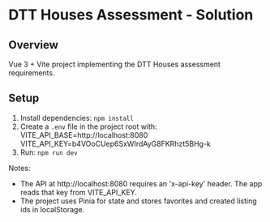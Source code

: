 # DTT Houses Assessment - Solution

## Overview
Vue 3 + Vite project implementing the DTT Houses assessment requirements.

## Setup
1. Install dependencies: `npm install`
2. Create a `.env` file in the project root with:
   VITE_API_BASE=http://localhost:8080
   VITE_API_KEY=b4VOoCUep6SxWIrdAyG8FKRhzt5BHg-k
3. Run: `npm run dev`

Notes:
- The API at http://localhost:8080 requires an 'x-api-key' header. The app reads that key from VITE_API_KEY.
- The project uses Pinia for state and stores favorites and created listing ids in localStorage.
